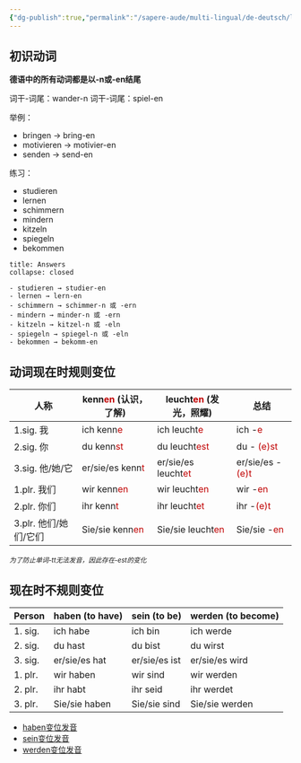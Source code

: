 ```yaml
---
{"dg-publish":true,"permalink":"/sapere-aude/multi-lingual/de-deutsch/lektion-3/","dgPassFrontmatter":true}
---
```


## 初识动词
**德语中的所有动词都是以-n或-en结尾**

词干-词尾：wander-n
词干-词尾：spiel-en

举例：
- bringen → bring-en
- motivieren → motivier-en
- senden → send-en

练习：
- studieren
- lernen
- schimmern
- mindern
- kitzeln
- spiegeln
- bekommen

```ad-done
title: Answers
collapse: closed

- studieren → studier-en 
- lernen → lern-en
- schimmern → schimmer-n 或 -ern
- mindern → minder-n 或 -ern
- kitzeln → kitzel-n 或 -eln
- spiegeln → spiegel-n 或 -eln
- bekommen → bekomm-en

```

## 动词现在时规则变位
| 人称              | kenn<font color="#c00000">en</font> (认识，了解)  | leucht<font color="#c00000">en</font> (发光，照耀)                                | 总结                                           |
| --------------- | -------------------------------------------- | ----------------------------------------------- | -------------------------------------------- |
| 1.sig. 我        | ich kenn<font color="#c00000">e</font>       | ich leucht<font color="#c00000">e</font>        | ich -<font color="#c00000">e</font>          |
| 2.sig. 你        | du kenn<font color="#c00000">st</font>       | du leucht<font color="#c00000">est</font>       | du - <font color="#c00000">(e)st</font>      |
| 3.sig. 他/她/它    | er/sie/es kenn<font color="#c00000">t</font> | er/sie/es leucht<font color="#c00000">et</font> | er/sie/es -<font color="#c00000">(e)t</font> |
| 1.plr. 我们       | wir kenn<font color="#c00000">en</font>      | wir leucht<font color="#c00000">en</font>       | wir -<font color="#c00000">en</font>         |
| 2.plr. 你们       | ihr kenn<font color="#c00000">t</font>       | ihr leucht<font color="#c00000">et</font>       | ihr -<font color="#c00000">(e)t</font>       |
| 3.plr. 他们/她们/它们 | Sie/sie kenn<font color="#c00000">en</font>  | Sie/sie leucht<font color="#c00000">en</font>   | Sie/sie -<font color="#c00000">en</font>     |

*<small>为了防止单词-tt无法发音，因此存在-est的变化</small>*

## 现在时不规则变位

| Person  | haben (to have) | sein (to be)  | werden (to become) |
| ------- | --------------- | ------------- | ------------------ |
| 1. sig. | ich habe        | ich bin       | ich werde          |
| 2. sig. | du hast         | du bist       | du wirst           |
| 3. sig. | er/sie/es hat   | er/sie/es ist | er/sie/es wird     |
| 1. plr. | wir haben       | wir sind      | wir werden         |
| 2. plr. | ihr habt        | ihr seid      | ihr werdet         |
| 3. plr. | Sie/sie haben   | Sie/sie sind  | Sie/sie werden     |
- [haben变位发音](https://www.godic.net/dicts/cg/haben?forcecg=true)
- [sein变位发音](https://www.godic.net/dicts/de/sein)
- [werden变位发音](https://www.godic.net/dicts/de/werden)


